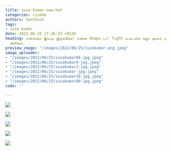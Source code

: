 ```yaml
---
title: suza-kumar-new-hot
categories: cinema
authors: Santhosh
tags:
- suza kumar
date: 2022-06-25 17:36:53 +0530
heading: என்னங்க இப்படி இருக்கீங்க! என்ன Shapu டா! Tight உடையில் சுஜா குமார் ஹாட்
  கிளிக்ஸ்.
preview_image: "/images/2022/06/25/suzakumar-png.jpeg"
image_uploader:
- "/images/2022/06/25/suzakumar66-jpg.jpeg"
- "/images/2022/06/25/suzakumar4-jpg.jpeg"
- "/images/2022/06/25/suzakumar2-jpg.jpeg"
- "/images/2022/06/25/suzakumar-jpg.jpeg"
- "/images/2022/06/25/suzakumar10-jpg.jpeg"
- "/images/2022/06/25/suzakumar88-jpg.jpeg"
code: ''

---
```

![](/images/2022/06/25/suzakumar2-jpg.jpeg)

![](/images/2022/06/25/suzakumar-jpg.jpeg)

![](/images/2022/06/25/suzakumar4-jpg.jpeg)

![](/images/2022/06/25/suzakumar88-jpg.jpeg)

![](/images/2022/06/25/suzakumar66-jpg.jpeg)

